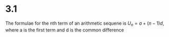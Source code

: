 # 3.1 

The formulae for the nth term of an arithmetic sequene is $U_n = a + (n-1)d$, where a is the first term and d is the common difference

